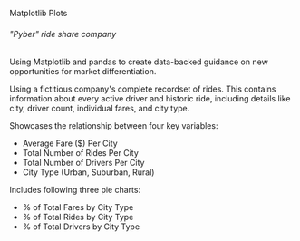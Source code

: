 Matplotlib Plots

###### "Pyber" ride share company

Using Matplotlib and pandas to create data-backed guidance on new opportunities for market differentiation.

Using a fictitious company's complete recordset of rides. This contains information about every active driver and historic ride, including details like city, driver count, individual fares, and city type.

Showcases the relationship between four key variables:

* Average Fare ($) Per City
* Total Number of Rides Per City
* Total Number of Drivers Per City
* City Type (Urban, Suburban, Rural)

Includes following three pie charts:

* % of Total Fares by City Type
* % of Total Rides by City Type
* % of Total Drivers by City Type

